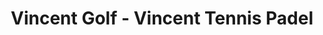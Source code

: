 ---
title: "Vincent Golf - Vincent Tennis Padel"
url: /perols/vincent-golf-vincent-tennis-padel/
shop: Sport
---